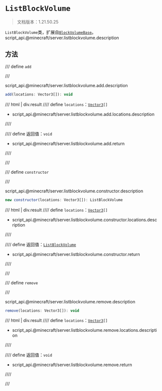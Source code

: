 # `ListBlockVolume`

> 文档版本：1.21.50.25

`ListBlockVolume`类，扩展自[`BlockVolumeBase`](./blockvolumebase.md)。script_api.@minecraft/server.listblockvolume.description

## 方法

/// define
`add`


///

script_api.@minecraft/server.listblockvolume.add.description

```js
add(locations: Vector3[]): void
```

/// html | div.result
//// define
`locations`：<code><a href="../vector3/">Vector3</a>[]</code>

- script_api.@minecraft/server.listblockvolume.add.locations.description


////

//// define
返回值：`void`

- script_api.@minecraft/server.listblockvolume.add.return


////

///


/// define
`constructor`


///

script_api.@minecraft/server.listblockvolume.constructor.description

```js
new constructor(locations: Vector3[]): ListBlockVolume
```

/// html | div.result
//// define
`locations`：<code><a href="../vector3/">Vector3</a>[]</code>

- script_api.@minecraft/server.listblockvolume.constructor.locations.description


////

//// define
返回值：[`ListBlockVolume`](./listblockvolume.md)

- script_api.@minecraft/server.listblockvolume.constructor.return


////

///


/// define
`remove`


///

script_api.@minecraft/server.listblockvolume.remove.description

```js
remove(locations: Vector3[]): void
```

/// html | div.result
//// define
`locations`：<code><a href="../vector3/">Vector3</a>[]</code>

- script_api.@minecraft/server.listblockvolume.remove.locations.description


////

//// define
返回值：`void`

- script_api.@minecraft/server.listblockvolume.remove.return


////

///

